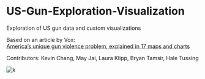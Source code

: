 # US-Gun-Exploration-Visualization
Exploration of US gun data and custom visualizations

Based on an article by Vox: </br>
[America’s unique gun violence problem, explained in 17 maps and charts](https://www.vox.com/policy-and-politics/2017/10/2/16399418/us-gun-violence-statistics-maps-charts)

Contributors: Kevin Chang, May Jai, Laura Klipp, Bryan Tamsir, Hale Tussing

![k](https://public.tableau.com/profile/ttussing#!/vizhome/CamerasForecastFinal/CamerasForecastbyType)
